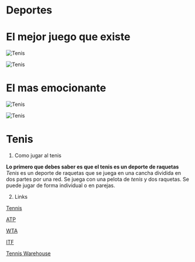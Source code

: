 # Deportes

# El mejor juego que existe

![Tenis](https://wallpaperaccess.com/full/1507858.jpg)

![Tenis](https://images.wallpapersden.com/image/download/rafael-nadal-tennis-tennis-player_Z2ZrbmmUmZqaraWkpJRoZWVlrWdlZWU.jpg)

# El mas emocionante

![Tenis](https://reviewed-com-res.cloudinary.com/image/fetch/s--PJal48y3--/b_white,c_limit,cs_srgb,f_auto,fl_progressive.strip_profile,g_center,q_auto,w_1200/https://reviewed-production.s3.amazonaws.com/1597356287543/GettyImages-1171084311.jpg)

![Tenis](https://www.thetennismom.com/wp-content/uploads/2019/07/Depositphotos_156620498_xl-2015.jpg)

# Tenis

1. Como jugar al tenis

**Lo primero que debes saber es que el tenis es un deporte de raquetas**
*Tenis* es un deporte de raquetas que se juega en una cancha dividida en dos partes por una red.
Se juega con una pelota de *tenis* y dos raquetas.
Se puede jugar de forma individual o en parejas.

2. Links

[Tennis](https://www.tennis.com/)

[ATP](https://www.atptour.com/)

[WTA](https://www.wtatennis.com/)

[ITF](https://www.itftennis.com/)

[Tennis Warehouse](https://www.tennis-warehouse.com/)
